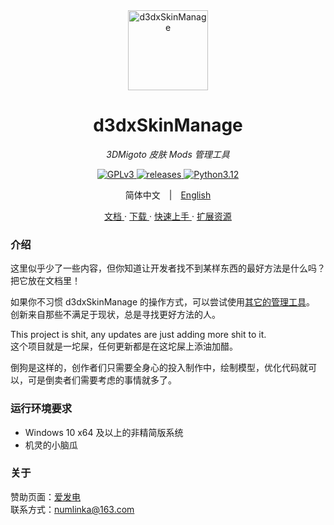 <div align="center">

<a href="https://d3dxskinmanage.numlinka.com">
  <img width="128px" src="favicon.ico" alt="d3dxSkinManage">
</a>

# d3dxSkinManage

_3DMigoto 皮肤 Mods 管理工具_

<div>
<a href="https://www.gnu.org/licenses/gpl-3.0.zh-cn.html", target="_blank">
  <img src="https://img.shields.io/badge/License-GPLv3-lightblue" alt="GPLv3"/>
</a>
<a href="https://github.com/numlinka/d3dxSkinManage/releases", target="_blank">
  <img src="https://img.shields.io/badge/releases-1.6.1-lightblue" alt="releases"/>
</a>
<a href="https://www.python.org/downloads/release/python-3120/", target="_blank">
  <img src="https://img.shields.io/badge/Python-3.12-lightblue" alt="Python3.12"/>
</a>
</div>

<p></p>

简体中文　|　[English](https://translate.google.com/?sl=en&text=Nothing)

<p></p>

<a href="https://d3dxskinmanage.numlinka.com">
  文档
</a>
·
<a href="https://d3dxskinmanage.numlinka.com/resources/download">
  下载
</a>
·
<a href="https://d3dxskinmanage.numlinka.com/help/tutorial">
  快速上手
</a>
·
<a href="https://d3dxskinmanage.numlinka.com/resources">
  扩展资源
</a>

</div>

<p></p>

<div align="left">

### 介绍

这里似乎少了一些内容，但你知道让开发者找不到某样东西的最好方法是什么吗？把它放在文档里！

如果你不习惯 d3dxSkinManage 的操作方式，可以尝试使用[其它的管理工具](https://d3dxskinmanage.numlinka.com/help/others)。\
创新来自那些不满足于现状，总是寻找更好方法的人。

This project is shit, any updates are just adding more shit to it.<br/>
这个项目就是一坨屎，任何更新都是在这坨屎上添油加醋。

倒狗是这样的，创作者们只需要全身心的投入制作中，绘制模型，优化代码就可以，可是倒卖者们需要考虑的事情就多了。

### 运行环境要求

- Windows 10 x64 及以上的非精简版系统
- 机灵的小脑瓜


### 关于

赞助页面：[爱发电](https://afdian.com/a/numlinka)\
联系方式：numlinka@163.com

</div>
